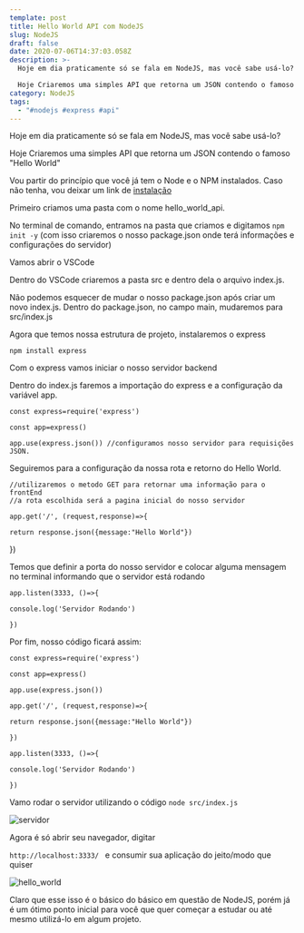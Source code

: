 ```yaml
---
template: post
title: Hello World API com NodeJS
slug: NodeJS
draft: false
date: 2020-07-06T14:37:03.058Z
description: >-
  Hoje em dia praticamente só se fala em NodeJS, mas você sabe usá-lo? 

  Hoje Criaremos uma simples API que retorna um JSON contendo o famoso "Hello World" 
category: NodeJS
tags:
  - "#nodejs #express #api"
---
```

Hoje em dia praticamente só se fala em NodeJS, mas você sabe usá-lo? 

Hoje Criaremos uma simples API que retorna um JSON contendo o famoso "Hello World" 

Vou partir do princípio que você já tem o Node e o NPM instalados. Caso não tenha, vou deixar um link de [instalação](https://www.devmedia.com.br/como-instalar-o-node-js-npm-e-o-react-no-windows/40329)

Primeiro criamos uma pasta com o nome hello_world_api. 

No terminal de comando, entramos na pasta que criamos e digitamos `npm init -y` (com isso criaremos o nosso package.json onde terá informações e configurações do servidor)

Vamos abrir o VSCode 

Dentro do VSCode criaremos a pasta src e dentro dela o arquivo index.js.

Não podemos esquecer de mudar o nosso package.json após criar um novo index.js. Dentro do package.json, no campo main, mudaremos para src/index.js

Agora que temos nossa estrutura de projeto, instalaremos o express

`npm install express `

Com o express vamos iniciar o nosso servidor backend 

Dentro do index.js faremos a importação do express e a configuração da variável app.

<!--StartFragment-->

`const express=require('express')`

`const app=express() `

`app.use(express.json()) //configuramos nosso servidor para requisições JSON.`

<!--EndFragment-->

Seguiremos para a configuração da nossa rota e retorno do Hello World.

<!--StartFragment-->

`//utilizaremos o metodo GET para retornar uma informação para o frontEnd`\
`//a rota escolhida será a pagina inicial do nosso servidor`

`app.get('/', (request,response)=>{`

`return response.json({message:"Hello World"})`

})

<!--EndFragment-->

Temos que definir a porta do nosso servidor e colocar alguma mensagem no terminal informando que o servidor está rodando

<!--StartFragment-->

`app.listen(3333, ()=>{`

`console.log('Servidor Rodando')`

`})`

<!--EndFragment-->

Por fim, nosso código ficará assim:

<!--StartFragment-->

`const express=require('express')`

`const app=express()`

`app.use(express.json())`

`app.get('/', (request,response)=>{`

`return response.json({message:"Hello World"})`

`})`

`app.listen(3333, ()=>{`

`console.log('Servidor Rodando')`

`})`

<!--EndFragment-->

Vamo rodar o servidor utilizando o código `node src/index.js`

![servidor](/media/servidor.png)

Agora é só abrir seu navegador, digitar <!--StartFragment-->

`http://localhost:3333/ ` e consumir sua aplicação do jeito/modo que quiser

<!--EndFragment-->



![hello_world](/media/localhost.png)



Claro que esse isso é o básico do básico em questão de NodeJS, porém já é um ótimo ponto inicial para você que quer começar a estudar ou até mesmo utilizá-lo em algum projeto.